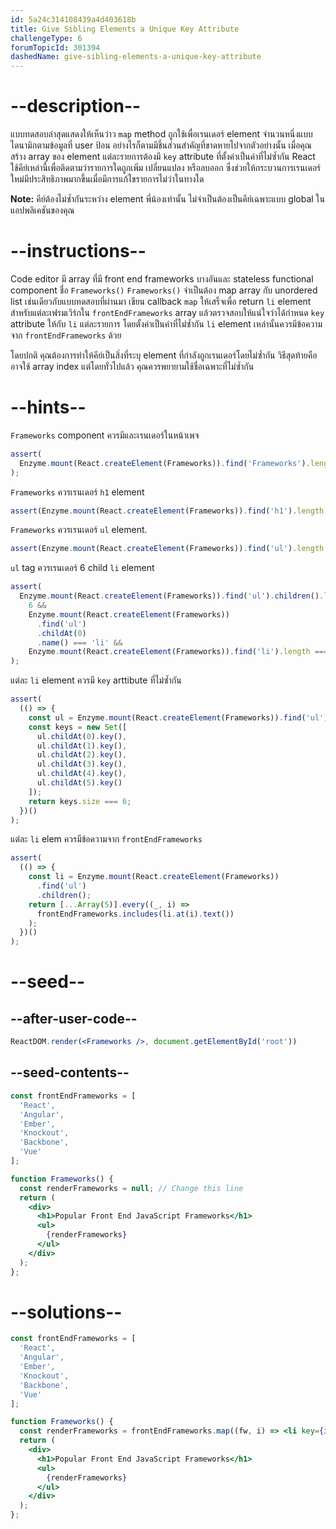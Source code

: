 ```yaml
---
id: 5a24c314108439a4d403618b
title: Give Sibling Elements a Unique Key Attribute
challengeType: 6
forumTopicId: 301394
dashedName: give-sibling-elements-a-unique-key-attribute
---
```


# --description--

แบบทดสอบล่าสุดแสดงให้เห็นว่าว `map` method ถูกใช้เพื่อเรนเดอร์ element จำนวนหนึ่งแบบไดนามิกตามข้อมูลที่ user ป้อน อย่างไรก็ตามมีชิ้นส่วนสำคัญที่ขาดหายไปจากตัวอย่างนั้น เมื่อคุณสร้าง array ของ element แต่ละรายการต้องมี `key` attribute ที่ตั้งค่าเป็นค่าที่ไม่ซ้ำกัน React ใช้คีย์เหล่านี้เพื่อติดตามว่ารายการใดถูกเพิ่ม เปลี่ยนแปลง หรือลบออก ซึ่งช่วยให้กระบวนการเรนเดอร์ใหม่มีประสิทธิภาพมากขึ้นเมื่อมีการแก้ไขรายการไม่ว่าในทางใด

**Note:** คีย์ต้องไม่ซ้ำกันระหว่าง element พี่น้องเท่านั้น ไม่จำเป็นต้องเป็นคีย์เฉพาะแบบ global ในแอปพลิเคชันของคุณ

# --instructions--

Code editor มี array ที่มี front end frameworks บางอันและ stateless functional component ชื่อ `Frameworks()` `Frameworks()` จำเป็นต้อง map array กับ unordered list เช่นเดียวกับแบบทดสอบที่ผ่านมา เขียน callback `map` ให้เสร็จเพื่อ return `li` element สำหรับแต่ละเฟรมเวิร์กใน `frontEndFrameworks` array แล้วตรวจสอบให้แน่ใจว่าได้กำหนด `key` attribute ให้กับ `li` แต่ละรายการ โดยตั้งค่าเป็นค่าที่ไม่ซ้ำกัน `li` element เหล่านั้นควรมีข้อความจาก `frontEndFrameworks` ด้วย

โดยปกติ คุณต้องการทำให้คีย์เป็นสิ่งที่ระบุ element ที่กำลังถูกเรนเดอร์โดยไม่ซ้ำกัน วิธีสุดท้ายคืออาจใช้ array index แต่โดยทั่วไปแล้ว คุณควรพยายามใช้ชื่อเฉพาะที่ไม่ซ้ำกัน

# --hints--

`Frameworks` component ควรมีและเรนเดอร์ในหน้าเพจ

```js
assert(
  Enzyme.mount(React.createElement(Frameworks)).find('Frameworks').length === 1
);
```

`Frameworks` ควรเรนเดอร์ `h1` element

```js
assert(Enzyme.mount(React.createElement(Frameworks)).find('h1').length === 1);
```

`Frameworks` ควรเรนเดอร์ `ul` element.

```js
assert(Enzyme.mount(React.createElement(Frameworks)).find('ul').length === 1);
```

`ul` tag ควรเรนเดอร์ 6 child `li` element

```js
assert(
  Enzyme.mount(React.createElement(Frameworks)).find('ul').children().length ===
    6 &&
    Enzyme.mount(React.createElement(Frameworks))
      .find('ul')
      .childAt(0)
      .name() === 'li' &&
    Enzyme.mount(React.createElement(Frameworks)).find('li').length === 6
);
```

แต่ละ `li` element ควรมี `key` arttibute ที่ไม่ซ้ำกัน

```js
assert(
  (() => {
    const ul = Enzyme.mount(React.createElement(Frameworks)).find('ul');
    const keys = new Set([
      ul.childAt(0).key(),
      ul.childAt(1).key(),
      ul.childAt(2).key(),
      ul.childAt(3).key(),
      ul.childAt(4).key(),
      ul.childAt(5).key()
    ]);
    return keys.size === 6;
  })()
);
```

แต่ละ `li` elem ควรมีข้อความจาก `frontEndFrameworks`

```js
assert(
  (() => {
    const li = Enzyme.mount(React.createElement(Frameworks))
      .find('ul')
      .children();
    return [...Array(5)].every((_, i) =>
      frontEndFrameworks.includes(li.at(i).text())
    );
  })()
);
```

# --seed--

## --after-user-code--

```jsx
ReactDOM.render(<Frameworks />, document.getElementById('root'))
```

## --seed-contents--

```jsx
const frontEndFrameworks = [
  'React',
  'Angular',
  'Ember',
  'Knockout',
  'Backbone',
  'Vue'
];

function Frameworks() {
  const renderFrameworks = null; // Change this line
  return (
    <div>
      <h1>Popular Front End JavaScript Frameworks</h1>
      <ul>
        {renderFrameworks}
      </ul>
    </div>
  );
};
```

# --solutions--

```jsx
const frontEndFrameworks = [
  'React',
  'Angular',
  'Ember',
  'Knockout',
  'Backbone',
  'Vue'
];

function Frameworks() {
  const renderFrameworks = frontEndFrameworks.map((fw, i) => <li key={i}>{fw}</li>);
  return (
    <div>
      <h1>Popular Front End JavaScript Frameworks</h1>
      <ul>
        {renderFrameworks}
      </ul>
    </div>
  );
};
```
